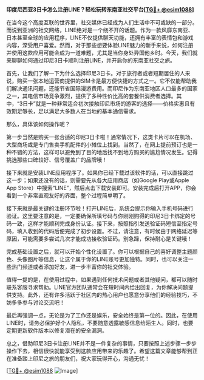 **印度尼西亚3日卡怎么注册LINE？轻松玩转东南亚社交平台[[TG💪+ @esim1088](https://t.me/s/esim1088)]**

在当今这个高度互联的世界里，社交媒体已经成为人们生活中不可或缺的一部分。而说到亚洲的社交网络，LINE绝对是一个绕不开的话题。作为一款风靡东南亚、日本甚至全球的应用程序，LINE不仅提供聊天功能，还拥有丰富的表情包和游戏内容，深受用户喜爱。然而，对于那些想要体验LINE魅力的新手来说，如何注册并使用这款应用可能会成为一道难题，尤其是当你身处异国他乡时。今天，我们就来聊聊如何通过印尼3日卡顺利注册LINE，并开启你的东南亚社交之旅。

首先，让我们了解一下为什么选择印尼3日卡。对于旅行者或者短期居住的人来说，购买一张本地运营商提供的SIM卡是最方便快捷的方式之一。它不仅能帮助我们解决通讯问题，还能节省国际漫游费用。而印尼作为东南亚地区人口最多的国家之一，其电信市场竞争激烈，提供了多种性价比高的套餐供消费者选择。其中，“3日卡”就是一种非常适合初次接触印尼市场的游客的选择——价格实惠且有效期足够长，足以满足大多数人在当地的基本通信需求。

那么，具体该如何操作呢？

第一步当然是购买一张合适的印尼3日卡啦！通常情况下，这类卡片可以在机场、大型商场或是专门售卖手机配件的小摊位上找到。当然了，在网上提前预订也是一种不错的方法，这样可以避免到了目的地后找不到地方购买的尴尬情况发生。记得挑选那些口碑较好、信号覆盖广的品牌哦！

接下来就是安装LINE应用程序了。如果你已经下载过该软件的话，可以直接跳过这一步；如果还没有的话，则需要先从各大应用商店（如Google Play或Apple App Store）中搜索“LINE”，然后点击下载安装即可。安装完成后打开APP，你会看到一个非常直观友好的界面，整个过程简单明了。

接下来就是最关键的注册环节啦！打开LINE后，系统会提示你输入手机号码进行验证。这里要注意的是，一定要确保所填号码与你刚刚购得的印尼3日卡绑定的号码一致，这样才能顺利完成身份认证。接下来，按照指引发送验证码短信至指定号码，填入收到的代码后便完成了初步设置。不过，请注意，有时候由于网络延迟等原因，可能需要多尝试几次才能成功接收验证码。别急躁，保持耐心是关键哦！

完成基础设置之后，就可以开始个性化设置了。你可以根据自己的喜好调整主题颜色、头像图片等信息，让这个属于你的LINE账号更加独特。同时，也可以关注一些热门频道或者添加好友，进一步丰富你的社交体验。

值得一提的是，在使用过程中，如果遇到任何技术问题或者其他疑问，都可以随时联系客服寻求帮助。LINE官方团队通常会在短时间内给出回复，为你解决问题提供支持。此外，还有许多活跃于社区内的热心用户也愿意分享他们的经验技巧，不妨多多参与讨论交流吧！

最后再强调一点，无论是为了工作还是娱乐，安全始终是第一位的。因此，在使用LINE时，请务必保护好个人隐私，不要随意透露敏感信息给陌生人。同时，也要定期更新软件版本以修复潜在的安全漏洞。

总之，借助印尼3日卡注册LINE并不是一件复杂的事情，只要按照上述步骤一步步操作下去，相信很快就能享受到这款应用带来的乐趣了。希望这篇文章能够帮到正在准备踏上印尼之旅的朋友们，祝大家玩得开心，沟通无忧！

[[TG💪+ @esim1088](https://t.me/s/esim1088) ![Image](https://i.postimg.cc/4NQfJmqS/Snipaste-2025-05-13-00-14-12.png)]